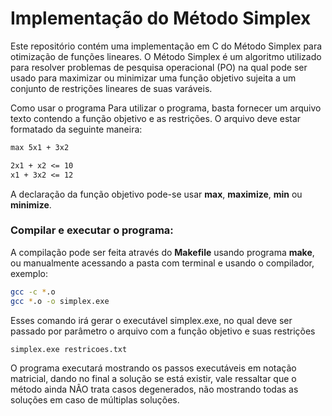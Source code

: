 # Implementação do Método Simplex

Este repositório contém uma implementação em C do Método Simplex para otimização de funções lineares. O Método Simplex é um algoritmo utilizado para resolver problemas de pesquisa operacional (PO) na qual pode ser usado para maximizar ou minimizar uma função objetivo sujeita a um conjunto de restrições lineares de suas varáveis.

Como usar o programa
Para utilizar o programa, basta fornecer um arquivo texto contendo a função objetivo e as restrições. O arquivo deve estar formatado da seguinte maneira:
~~~txt
max 5x1 + 3x2

2x1 + x2 <= 10
x1 + 3x2 <= 12
~~~
A declaração da função objetivo pode-se usar **max**, **maximize**, **min** ou **minimize**.

### Compilar e executar o programa:

A compilação pode ser feita através do **Makefile** usando programa **make**, ou manualmente acessando
a pasta com terminal e usando o compilador, exemplo:
~~~sh
gcc -c *.o
gcc *.o -o simplex.exe
~~~

Esses comando irá gerar o executável simplex.exe, no qual deve ser passado por parâmetro o arquivo
com a função objetivo e suas restrições
~~~sh
simplex.exe restricoes.txt
~~~

O programa executará mostrando os passos executáveis em notação matricial, dando no final a solução
se está existir, vale ressaltar que o método ainda NÂO trata casos degenerados, não mostrando todas
as soluções em caso de múltiplas soluções.
